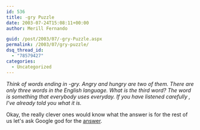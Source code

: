```yaml
---
id: 536
title: -gry Puzzle
date: 2003-07-24T15:08:11+00:00
author: Merill Fernando

guid: /post/2003/07/-gry-Puzzle.aspx
permalink: /2003/07/gry-puzzle/
dsq_thread_id:
  - "78579427"
categories:
  - Uncategorized
---
```

<body xmlns="http://www.w3.org/1999/xhtml">
    <p>
        <em>Think of words ending in -gry. Angry and hungry are two of them. There are only
        three words in the English language. What is the third word? The word is something
        that everybody uses everyday. If you have listened carefully , I've already told you
        what it is. </em>
    </p>
    <p>
        Okay, the really clever ones would know what the answer is for the rest of us let's
        ask Google god for the <a href="http://www.google.com/search?num=100&amp;hl=en&amp;lr=&amp;ie=UTF-8&amp;oe=UTF-8&amp;safe=off&amp;q=end+with+gry">answer</a>.
    </p>
</body>